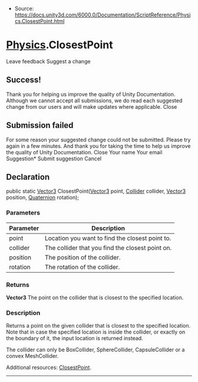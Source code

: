 * Source: https://docs.unity3d.com/6000.0/Documentation/ScriptReference/Physics.ClosestPoint.html

#  [Physics](https://docs.unity3d.com/6000.0/Documentation/ScriptReference/Physics.html).ClosestPoint
Leave feedback
Suggest a change
## Success!
Thank you for helping us improve the quality of Unity Documentation. Although we cannot accept all submissions, we do read each suggested change from our users and will make updates where applicable.
Close
## Submission failed
For some reason your suggested change could not be submitted. Please <a>try again</a> in a few minutes. And thank you for taking the time to help us improve the quality of Unity Documentation.
Close
Your name Your email Suggestion* Submit suggestion
Cancel
## Declaration
public static [Vector3](https://docs.unity3d.com/6000.0/Documentation/ScriptReference/Vector3.html) ClosestPoint([Vector3](https://docs.unity3d.com/6000.0/Documentation/ScriptReference/Vector3.html) point, [Collider](https://docs.unity3d.com/6000.0/Documentation/ScriptReference/Collider.html) collider, [Vector3](https://docs.unity3d.com/6000.0/Documentation/ScriptReference/Vector3.html) position, [Quaternion](https://docs.unity3d.com/6000.0/Documentation/ScriptReference/Quaternion.html) rotation); 
### Parameters
Parameter | Description  
---|---  
point | Location you want to find the closest point to.  
collider | The collider that you find the closest point on.  
position | The position of the collider.  
rotation | The rotation of the collider.  
### Returns
**Vector3** The point on the collider that is closest to the specified location. 
### Description
Returns a point on the given collider that is closest to the specified location.
Note that in case the specified location is inside the collider, or exactly on the boundary of it, the input location is returned instead.  
  
The collider can only be BoxCollider, SphereCollider, CapsuleCollider or a convex MeshCollider.  
  
Additional resources: [ClosestPoint](https://docs.unity3d.com/6000.0/Documentation/ScriptReference/Collider.ClosestPoint.html).  
  

* * *
